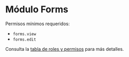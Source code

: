 # Módulo Forms

Permisos mínimos requeridos:
- `forms.view`
- `forms.edit`

Consulta la [tabla de roles y permisos](../../docs/roles_permisos.md) para más detalles.
